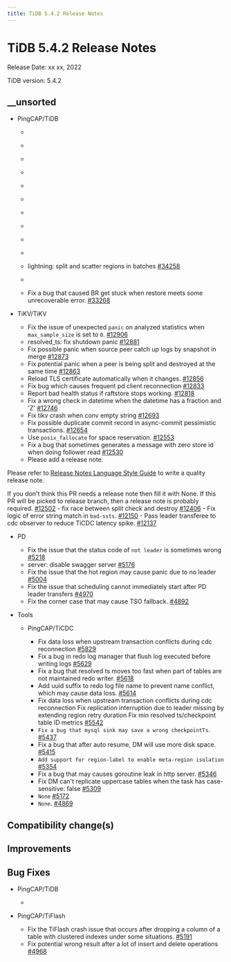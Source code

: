 ```yaml
---
title: TiDB 5.4.2 Release Notes
---
```


# TiDB 5.4.2 Release Notes

Release Date: xx xx, 2022

TiDB version: 5.4.2

## __unsorted

+ PingCAP/TiDB

    - ```release-note [#35695](https://github.com/pingcap/tidb/pull/35695)
    - ```release-note [#35561](https://github.com/pingcap/tidb/pull/35561)
    - ```release-note [#35464](https://github.com/pingcap/tidb/pull/35464)
    - ```release-note [#35385](https://github.com/pingcap/tidb/pull/35385)
    - ```release-note [#35353](https://github.com/pingcap/tidb/pull/35353)
    - ```release-note [#34983](https://github.com/pingcap/tidb/pull/34983)
    - ```release-note [#34955](https://github.com/pingcap/tidb/pull/34955)
    - ```release-note [#34693](https://github.com/pingcap/tidb/pull/34693)
    - ```release-note [#34638](https://github.com/pingcap/tidb/pull/34638)
    - ```release-note [#34378](https://github.com/pingcap/tidb/pull/34378)
    - lightning: split and scatter regions in batches [#34258](https://github.com/pingcap/tidb/pull/34258)
    - ```release-note [#34081](https://github.com/pingcap/tidb/pull/34081)
    - Fix a bug that caused BR get stuck when restore meets some unrecoverable error. [#33268](https://github.com/pingcap/tidb/pull/33268)


+ TiKV/TiKV

    - Fix the issue of unexpected `panic` on analyzed statistics when `max_sample_size` is set to `0`. [#12906](https://github.com/tikv/tikv/pull/12906)
    - resolved_ts: fix shutdown panic [#12881](https://github.com/tikv/tikv/pull/12881)
    - Fix possible panic when source peer catch up logs by snapshot in merge [#12873](https://github.com/tikv/tikv/pull/12873)
    - Fix potential panic when a peer is being split and destroyed at the same time [#12863](https://github.com/tikv/tikv/pull/12863)
    - Reload TLS certificate automatically when it changes. [#12856](https://github.com/tikv/tikv/pull/12856)
    - Fix bug which causes frequent pd client reconnection [#12833](https://github.com/tikv/tikv/pull/12833)
    - Report bad health status if raftstore stops working. [#12818](https://github.com/tikv/tikv/pull/12818)
    - Fix a wrong check in datetime when the datetime has a fraction and 'Z' [#12746](https://github.com/tikv/tikv/pull/12746)
    - Fix tikv crash when conv empty string [#12693](https://github.com/tikv/tikv/pull/12693)
    - Fix possible duplicate commit record in async-commit pessimistic transactions. [#12654](https://github.com/tikv/tikv/pull/12654)
    - Use `posix_fallocate` for space reservation. [#12553](https://github.com/tikv/tikv/pull/12553)
    - Fix a bug that sometimes generates a message with zero store id when doing follower read [#12530](https://github.com/tikv/tikv/pull/12530)
    - Please add a release note.

Please refer to [Release Notes Language Style Guide](https://pingcap.github.io/tidb-dev-guide/contribute-to-tidb/release-notes-style-guide.html) to write a quality release note.

If you don't think this PR needs a release note then fill it with None.
If this PR will be picked to release branch, then a release note is probably required. [#12502](https://github.com/tikv/tikv/pull/12502)
    - fix race between split check and destroy [#12406](https://github.com/tikv/tikv/pull/12406)
    - Fix logic of error string match in `bad-ssts`. [#12150](https://github.com/tikv/tikv/pull/12150)
    - Pass leader transferee to cdc observer to reduce TiCDC latency spike. [#12137](https://github.com/tikv/tikv/pull/12137)


+ PD

    - Fix the issue that the status code of `not leader` is sometimes wrong [#5218](https://github.com/tikv/pd/pull/5218)
    - server: disable swagger server [#5176](https://github.com/tikv/pd/pull/5176)
    - Fix the issue that the hot region may cause panic due to no leader [#5004](https://github.com/tikv/pd/pull/5004)
    - Fix the issue that scheduling cannot immediately start after PD leader transfers [#4970](https://github.com/tikv/pd/pull/4970)
    - Fix the corner case that may cause TSO fallback. [#4892](https://github.com/tikv/pd/pull/4892)


+ Tools

    + PingCAP/TiCDC

        - Fix data loss when upstream transaction conflicts during cdc reconnection [#5829](https://github.com/pingcap/tiflow/pull/5829)
        - Fix a bug in redo log manager that flush log executed before writing logs [#5629](https://github.com/pingcap/tiflow/pull/5629)
        - Fix a bug that resolved ts moves too fast when part of tables are not maintained redo writer. [#5618](https://github.com/pingcap/tiflow/pull/5618)
        - Add uuid suffix to redo log file name to prevent name conflict, which may cause data loss. [#5614](https://github.com/pingcap/tiflow/pull/5614)
        - Fix data loss when upstream transaction conflicts during cdc reconnection
Fix replication interruption due to leader missing by extending region retry duration
Fix min resolved ts/checkpoint table ID metrics [#5542](https://github.com/pingcap/tiflow/pull/5542)
        - `Fix a bug that mysql sink may save a wrong checkpointTs`. [#5437](https://github.com/pingcap/tiflow/pull/5437)
        - Fix a bug that after auto resume, DM will use more disk space. [#5415](https://github.com/pingcap/tiflow/pull/5415)
        - `Add support for region-label to enable meta-region isolation` [#5354](https://github.com/pingcap/tiflow/pull/5354)
        - Fix a bug that may causes goroutine leak in http server. [#5346](https://github.com/pingcap/tiflow/pull/5346)
        - Fix DM can't replicate uppercase tables when the task has case-sensitive: false [#5309](https://github.com/pingcap/tiflow/pull/5309)
        - `None` [#5172](https://github.com/pingcap/tiflow/pull/5172)
        - `None`. [#4869](https://github.com/pingcap/tiflow/pull/4869)

## Compatibility change(s)

## Improvements

## Bug Fixes

+ PingCAP/TiDB

    - ```release-note [#34737](https://github.com/pingcap/tidb/pull/34737)


+ PingCAP/TiFlash

    - Fix the TiFlash crash issue that occurs after dropping a column of a table with clustered indexes under some situations. [#5191](https://github.com/pingcap/tiflash/pull/5191)
    - Fix potential wrong result after a lot of insert and delete operations [#4968](https://github.com/pingcap/tiflash/pull/4968)


